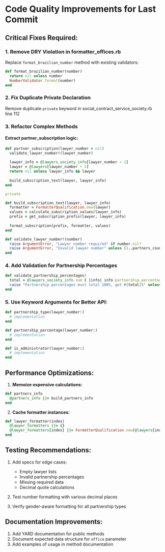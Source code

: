 # Code Quality Improvements for Last Commit

## Critical Fixes Required:

### 1. Remove DRY Violation in formatter_offices.rb
Replace `format_brazilian_number` method with existing validators:

```ruby
def format_brazilian_number(number)
  return nil unless number
  NumberValidator.format(number)
end
```

### 2. Fix Duplicate Private Declaration
Remove duplicate `private` keyword in social_contract_service_society.rb line 112

### 3. Refactor Complex Methods

#### Extract partner_subscription logic:
```ruby
def partner_subscription(lawyer_number = nil)
  validate_lawyer_number!(lawyer_number)
  
  lawyer_info = @lawyers_society_info[lawyer_number - 1]
  lawyer = @lawyers[lawyer_number - 1]
  return nil unless lawyer_info && lawyer
  
  build_subscription_text(lawyer, lawyer_info)
end

private

def build_subscription_text(lawyer, lawyer_info)
  formatter = FormatterQualification.new(lawyer)
  values = calculate_subscription_values(lawyer_info)
  prefix = get_subscription_prefix(lawyer, lawyer_info)
  
  format_subscription(prefix, formatter, values)
end

def validate_lawyer_number!(number)
  raise ArgumentError, "Lawyer number required" if number.nil?
  raise ArgumentError, "Invalid lawyer number" unless (1..partners_count).cover?(number)
end
```

### 4. Add Validation for Partnership Percentages
```ruby
def validate_partnership_percentages!
  total = @lawyers_society_info.sum { |info| info.partnership_percentage.to_f }
  raise "Partnership percentages must total 100%, got #{total}%" unless total == 100.0
end
```

### 5. Use Keyword Arguments for Better API:
```ruby
def partnership_type(lawyer_number:)
  # implementation
end

def partnership_percentage(lawyer_number:)
  # implementation
end

def is_administrator(lawyer_number:)
  # implementation
end
```

## Performance Optimizations:

1. **Memoize expensive calculations:**
```ruby
def partners_info
  @partners_info ||= build_partners_info
end
```

2. **Cache formatter instances:**
```ruby
def lawyer_formatter(index)
  @lawyer_formatters ||= {}
  @lawyer_formatters[index] ||= FormatterQualification.new(@lawyers[index])
end
```

## Testing Recommendations:

1. Add specs for edge cases:
   - Empty lawyer lists
   - Invalid partnership percentages
   - Missing required data
   - Decimal quote calculations

2. Test number formatting with various decimal places

3. Verify gender-aware formatting for all partnership types

## Documentation Improvements:

1. Add YARD documentation for public methods
2. Document expected data structure for `office` parameter
3. Add examples of usage in method documentation
